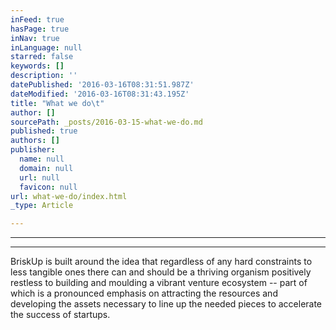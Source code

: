 ```yaml
---
inFeed: true
hasPage: true
inNav: true
inLanguage: null
starred: false
keywords: []
description: ''
datePublished: '2016-03-16T08:31:51.987Z'
dateModified: '2016-03-16T08:31:43.195Z'
title: "What we do\t"
author: []
sourcePath: _posts/2016-03-15-what-we-do.md
published: true
authors: []
publisher:
  name: null
  domain: null
  url: null
  favicon: null
url: what-we-do/index.html
_type: Article

---
```

****

****

BriskUp is built around the idea
that regardless of any hard constraints to less tangible ones there can and should be a thriving
organism positively restless to building and moulding a
vibrant venture ecosystem --
part of which is a pronounced emphasis on attracting the
resources and developing the assets necessary to line up the needed pieces to accelerate the success of startups.